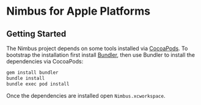 # Nimbus for Apple Platforms

## Getting Started

The Nimbus project depends on some tools installed via [CocoaPods][]. To
bootstrap the installation first install [Bundler][], then use Bundler
to install the dependencies via CocoaPods:

```sh
gem install bundler
bundle install
bundle exec pod install
```

Once the dependencies are installed open `Nimbus.xcworkspace`.

[CocoaPods]: https://cocoapods.org/
[Bundler]: https://bundler.io/
